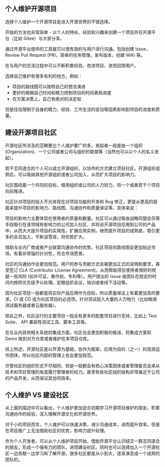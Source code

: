 ## 个人维护开源项目

选择个人维护一个开源项目是进入开源世界的不错选择。

开始的方法也非常简单 - 以个人的特长、经验和兴趣来创建一个项目并在开源平台（比如 Gitee）与大家分享。

通过开源平台提供的工具就可以很有效的与用户进行沟通。包括创建 Issue，Review Pull Request (PR)，简单的任务管理，发布版本，创建 WiKi 等。

在与用户的交流过程中可以不断积累经验，改进项目，进而回馈用户。

选择自己维护有很多有利的地方，例如：

- 项目的路线图可以按照自己的想法演进
- 更好的根据自己时间和精力控制项目的时间表和进度
- 在方案决策上，自己有绝对的决定权

但是往往限制于自身的精力、经验、工作生活的变动等因素影响到项目的进度和质量。

## 建设开源项目社区

开源社区所涉及的范畴要比个人维护要广的多。发起者一般是由一个组织 (Organization)、一个公司或者公司与组织的联盟等（当然也可以以个人的名义发起）。

若干志同道合的个人可以成立开源组织，以协作的方式建立项目社区。开源组织成熟后，可以吸纳其他开源组织或者公司加入，从而扩大项目的影响力。

社区围绕着一个共同的目标，借用组织或公司的人力财力，将一个或者若干个项目向前推进。

社区针对项目的投入不光体现在对项目功能的开发和 Bug 修正，更是从更高的层面来提升项目的影响力、路线图、沟通协作和质量保证等。具体来说：

项目的影响力主要体现在使用者的质量和数量。社区可以通过吸收战略同盟会员等手段吸引在该领域有影响力的公司加入社区，并将该开源项目应用到公司的产品中，从而大大提升项目的实用性，扩展应用实例。继而提升项目的成熟度，吸引更多的会员加入，不断滚雪球，将优势扩大。

借助与业内厂商或者产业联盟沟通协作的优势，社区项目的路线图会更加贴近市场，有着非常强的针对性，符合市场愿景。

社区的沟通协作会更加规范。用户的参与贡献方式会被更加正式的说明和要求，甚至签订 CLA (Contributor License Agreement)，从而帮助项目使用者很好的规避一些风险 (如许可证、著作权、专利等）。用户提出的 Issue 由团队在规定的时间内按照优先级予以处理。定期组织会议，培训或者线下活动等。

因为社区项目一般都是将实际产品应用作为目标，所以质量保证上有着更加高的要求。CI 或 CD 成为社区项目的必选项。针对测试投入大量的人力物力（比如租用测试服务器或者云服务器）。

除此之外，社区运行的主要项目一般会有更多的配套项目进行支持，比如上 Test Suite、 API 兼容性测试工具、脚本工具等。

在与业内其他相关系统的集成方面，社区也会更加积极的推进，将集成方案和 Demo 推到对方仓库或者维护在本项目仓库。

综上所述，开源社区是以开源为基础，协作为框架，应用为目的（之一）的高效运作团体。所以社区内部的管理上也会更加规范。

尽管社区的组织形式不尽相同，但是一般都会有核心决策团体或者管理委员会来从技术和项目管理的角度履行管理者的权力。甚至有些社区组织结构非常接近于公司的产品开发，从而保证其协同效率。


## 个人维护 VS 建设社区

从上面的描述中可以看出，个人维护更加适合初期学习开源项目维护的朋友，积累沟通协作的经验，深入理解开源文化和开源世界。

对于小的项目而言，个人维护可以快速决策，减少沟通成本，进而提升效率。但是在项目推广上无法借助社区的优势，影响力提升较慢。

作为个人开发者，可以从个人维护项目开始，借助开源平台认识结交一群志同道合的朋友，形成一个强有力的团队，进而建设社区。同时也可以选择加入一个开源社区一边贡献一边学习和了解开源，很多社区都是从小到大，逐渐演变成一个成熟的团队的。
